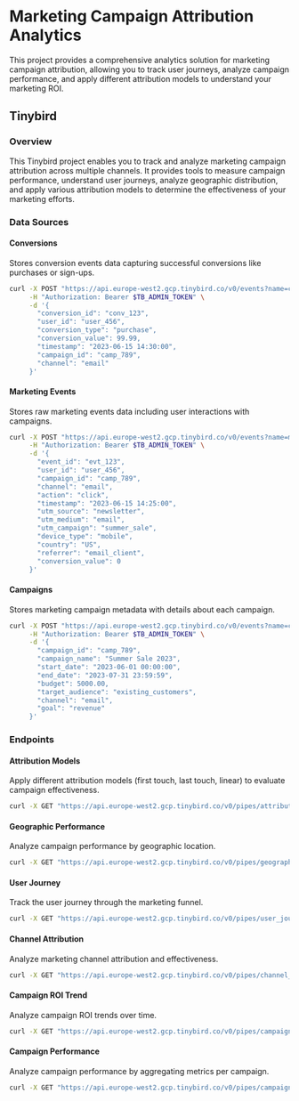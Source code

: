 # Marketing Campaign Attribution Analytics

This project provides a comprehensive analytics solution for marketing campaign attribution, allowing you to track user journeys, analyze campaign performance, and apply different attribution models to understand your marketing ROI.

## Tinybird

### Overview

This Tinybird project enables you to track and analyze marketing campaign attribution across multiple channels. It provides tools to measure campaign performance, understand user journeys, analyze geographic distribution, and apply various attribution models to determine the effectiveness of your marketing efforts.

### Data Sources

#### Conversions

Stores conversion events data capturing successful conversions like purchases or sign-ups.

```bash
curl -X POST "https://api.europe-west2.gcp.tinybird.co/v0/events?name=conversions" \
     -H "Authorization: Bearer $TB_ADMIN_TOKEN" \
     -d '{
       "conversion_id": "conv_123",
       "user_id": "user_456",
       "conversion_type": "purchase",
       "conversion_value": 99.99,
       "timestamp": "2023-06-15 14:30:00",
       "campaign_id": "camp_789",
       "channel": "email"
     }'
```

#### Marketing Events

Stores raw marketing events data including user interactions with campaigns.

```bash
curl -X POST "https://api.europe-west2.gcp.tinybird.co/v0/events?name=marketing_events" \
     -H "Authorization: Bearer $TB_ADMIN_TOKEN" \
     -d '{
       "event_id": "evt_123",
       "user_id": "user_456",
       "campaign_id": "camp_789",
       "channel": "email",
       "action": "click",
       "timestamp": "2023-06-15 14:25:00",
       "utm_source": "newsletter",
       "utm_medium": "email",
       "utm_campaign": "summer_sale",
       "device_type": "mobile",
       "country": "US",
       "referrer": "email_client",
       "conversion_value": 0
     }'
```

#### Campaigns

Stores marketing campaign metadata with details about each campaign.

```bash
curl -X POST "https://api.europe-west2.gcp.tinybird.co/v0/events?name=campaigns" \
     -H "Authorization: Bearer $TB_ADMIN_TOKEN" \
     -d '{
       "campaign_id": "camp_789",
       "campaign_name": "Summer Sale 2023",
       "start_date": "2023-06-01 00:00:00",
       "end_date": "2023-07-31 23:59:59",
       "budget": 5000.00,
       "target_audience": "existing_customers",
       "channel": "email",
       "goal": "revenue"
     }'
```

### Endpoints

#### Attribution Models

Apply different attribution models (first touch, last touch, linear) to evaluate campaign effectiveness.

```bash
curl -X GET "https://api.europe-west2.gcp.tinybird.co/v0/pipes/attribution_models.json?token=$TB_ADMIN_TOKEN&start_date=2023-01-01%2000:00:00&end_date=2023-12-31%2023:59:59&limit=50"
```

#### Geographic Performance

Analyze campaign performance by geographic location.

```bash
curl -X GET "https://api.europe-west2.gcp.tinybird.co/v0/pipes/geographic_performance.json?token=$TB_ADMIN_TOKEN&start_date=2023-01-01%2000:00:00&end_date=2023-12-31%2023:59:59&campaign_id=camp_789&channel=email"
```

#### User Journey

Track the user journey through the marketing funnel.

```bash
curl -X GET "https://api.europe-west2.gcp.tinybird.co/v0/pipes/user_journey.json?token=$TB_ADMIN_TOKEN&user_id=user_456&campaign_id=camp_789&start_date=2023-01-01%2000:00:00&end_date=2023-12-31%2023:59:59&limit=10"
```

#### Channel Attribution

Analyze marketing channel attribution and effectiveness.

```bash
curl -X GET "https://api.europe-west2.gcp.tinybird.co/v0/pipes/channel_attribution.json?token=$TB_ADMIN_TOKEN&start_date=2023-01-01%2000:00:00&end_date=2023-12-31%2023:59:59&channel=email"
```

#### Campaign ROI Trend

Analyze campaign ROI trends over time.

```bash
curl -X GET "https://api.europe-west2.gcp.tinybird.co/v0/pipes/campaign_roi_trend.json?token=$TB_ADMIN_TOKEN&start_date=2023-01-01%2000:00:00&end_date=2023-12-31%2023:59:59&campaign_id=camp_789"
```

#### Campaign Performance

Analyze campaign performance by aggregating metrics per campaign.

```bash
curl -X GET "https://api.europe-west2.gcp.tinybird.co/v0/pipes/campaign_performance.json?token=$TB_ADMIN_TOKEN&start_date=2023-01-01%2000:00:00&end_date=2023-12-31%2023:59:59&channel=email"
```
